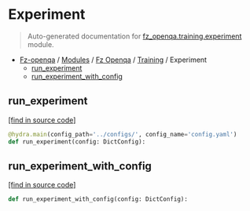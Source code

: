# Experiment

> Auto-generated documentation for [fz_openqa.training.experiment](blob/master/fz_openqa/training/experiment.py) module.

- [Fz-openqa](../../README.md#fz-openqa-index) / [Modules](../../MODULES.md#fz-openqa-modules) / [Fz Openqa](../index.md#fz-openqa) / [Training](index.md#training) / Experiment
    - [run_experiment](#run_experiment)
    - [run_experiment_with_config](#run_experiment_with_config)

## run_experiment

[[find in source code]](blob/master/fz_openqa/training/experiment.py#L42)

```python
@hydra.main(config_path='../configs/', config_name='config.yaml')
def run_experiment(config: DictConfig):
```

## run_experiment_with_config

[[find in source code]](blob/master/fz_openqa/training/experiment.py#L17)

```python
def run_experiment_with_config(config: DictConfig):
```
